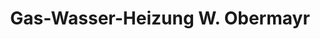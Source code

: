 ---
title: "Gas-Wasser-Heizung W. Obermayr"
url: /wien/gas-wasser-heizung-w-obermayr/
shop: Baumarkt
---